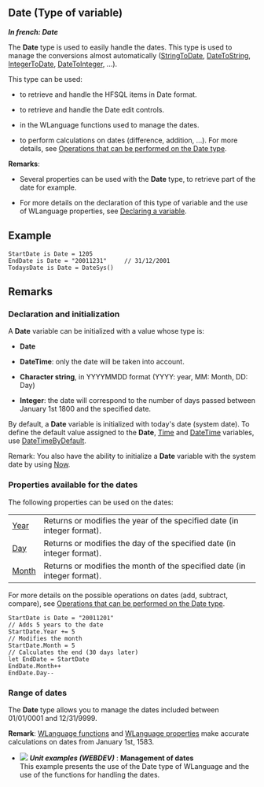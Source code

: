 
## Date (Type of variable)

***In french: Date***
				



<a name="XUse"></a>
<a name="Use"></a>
<a name="description"></a>
The **Date** type is used to easily handle the dates. This type is used to manage the conversions almost automatically ([StringToDate](../WDLang1/3027013.md), [DateToString](../WDLang1/3027025.md), [IntegerToDate](../WDLang1/3027009.md), [DateToInteger](../WDLang1/3027014.md), ...).

This type can be used:

- to retrieve and handle the HFSQL items in Date format.

- to retrieve and handle the Date edit controls.

- in the WLanguage functions used to manage the dates.

- to perform calculations on dates (difference, addition, ...). For more details, see [Operations that can be performed on the Date type](../Motscles/1514040.md).




**Remarks**:

- Several properties can be used with the **Date** type, to retrieve part of the date for example.

- For more details on the declaration of this type of variable and the use of WLanguage properties, see [Declaring a variable](../Motscles/1514032.md).





<a name="Example1"></a>
<a name="sample_code"></a>

## Example


```wl
StartDate is Date = 1205
EndDate is Date = "20011231"     // 31/12/2001
TodaysDate is Date = DateSys()
```

<a name="XSYNTAX"></a>


<a name="NOTE0"></a>
<a name="NOTE0_1"></a>

## Remarks




### Declaration and initialization
<a name="declaration_and_initialization_ELTPARAGRAPHE000098"></a>

A **Date** variable can be initialized with a value whose type is:

- **Date**

- **DateTime**: only the date will be taken into account.

- **Character string**, in YYYYMMDD format (YYYY: year, MM: Month, DD: Day)

- **Integer**: the date will correspond to the number of days passed between January 1st 1800 and the specified date.


By default, a **Date** variable is initialized with today's date (system date). To define the default value assigned to the **Date**, [Time](../Motscles/1514068.md) and [DateTime](../Motscles/1514070.md) variables, use [DateTimeByDefault](../WDLang1/3027015.md).

Remark: You also have the ability to initialize a **Date** variable with the system date by using [Now](../WDLang1/3027024.md). 
<a name="NOTE0_2"></a>




### Properties available for the dates 
<a name="properties_available_for_the_dates_ELTPARAGRAPHE000129"></a>

The following properties can be used on the dates: 


|   |   |
| --- | --- |
| [Year](../Proprietes/2512095.md) | Returns or modifies the year of the specified date (in integer format). |
| [Day](../Proprietes/2512043.md) | Returns or modifies the day of the specified date (in integer format). |
| [Month](../Proprietes/2512052.md) | Returns or modifies the month of the specified date (in integer format). |

For more details on the possible operations on dates (add, subtract, compare), see [Operations that can be performed on the Date type](../Motscles/1514040.md).


```wl
StartDate is Date = "20011201"
// Adds 5 years to the date
StartDate.Year += 5
// Modifies the month
StartDate.Month = 5
// Calculates the end (30 days later)
let EndDate = StartDate
EndDate.Month++
EndDate.Day--
```

<a name="NOTE0_3"></a>




### Range of dates
<a name="range_dates_ELTPARAGRAPHE000160"></a>

The **Date** type allows you to manage the dates included between 01/01/0001 and 12/31/9999.

**Remark**: [WLanguage functions](../WDLang1/3027029.md) and [WLanguage properties](../Proprietes/2514010.md) make accurate calculations on dates from January 1st, 1583.  


- ![](https://doc.pcsoft.fr/en-US/images/image.awp?langid=3&name=Managementofdates.gif) ***Unit examples (WEBDEV)*** : **Management of dates** <br>This example presents the use of the Date type of WLanguage and the use of the functions for handling the dates.


